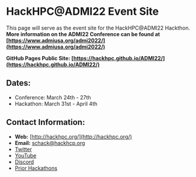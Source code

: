 # HackHPC@ADMI22 Event Site
This page will serve as the event site for the HackHPC@ADMI22 Hackthon. 
**More information on the ADMI22 Conference can be found at [https://www.admiusa.org/admi2022/](https://www.admiusa.org/admi2022/)**

**GitHub Pages Public Site: [https://hackhpc.github.io/ADMI22/](https://hackhpc.github.io/ADMI22/)**

## Dates: 
  * Conference: March 24th - 27th
  * Hackathon: March 31st - April 4th

## Contact Information:
  * **Web:** [http://hackhpc.org/](http://hackhpc.org/)
  * **Email:** [schack@hackhcp.org](mailto:schack@hackhcp.org?subject=[HackHPC-ADMI22])
  * [Twitter](https://twitter.com/ccloudhack?lang=en)
  * [YouTube](https://www.youtube.com/channel/UCESkfjHWsERvFpJgPmWXRSA)
  * [Discord](https://discord.gg/rSXasYKDwE)
  * [Prior Hackathons](http://hackhpc.org/pasthacks/) 
